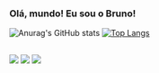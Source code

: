 ### Olá, mundo! Eu sou o Bruno! 

![Anurag's GitHub stats](https://github-readme-stats.vercel.app/api?username=Alcantara505&show_icons=true&theme=tokyonight)
[![Top Langs](https://github-readme-stats.vercel.app/api/top-langs/?username=alcantara505&layout=compact&theme=tokyonight)](https://github.com/anuraghazra/github-readme-stats)

##

<div>
  <a href="https://instagram.com/alcantara505" target="_blank"><img src="https://img.shields.io/badge/-Instagram-%23E4405F?style=for-the-badge&logo=instagram&logoColor=white" target="_blank"></a>
  <a href = "mailto:alcantara_s@hotmail.com"><img src="https://img.shields.io/badge/Microsoft_Outlook-0078D4?style=for-the-badge&logo=microsoft-outlook&logoColor=white" target="_blank"></a>
  <a href="https://www.linkedin.com/in/bruno-alc%C3%A2ntara-25aa7b199/" target="_blank"><img src="https://img.shields.io/badge/-LinkedIn-%230077B5?style=for-the-badge&logo=linkedin&logoColor=white" target="_blank"></a> 
</div>
